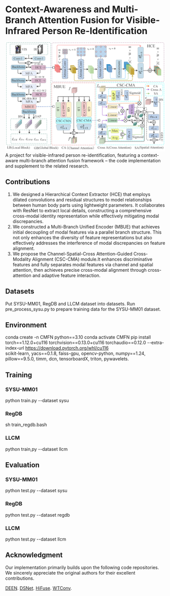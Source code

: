 # Context-Awareness and Multi-Branch Attention Fusion for Visible-Infrared Person Re-Identification
![](assets/hmcl3.jpg)
A  project for visible-infrared person re-identification, featuring a context-aware multi-branch attention fusion framework – the code implementation and supplement to the related research.
## Contributions
1. We designed a Hierarchical Context Extractor (HCE) that employs dilated convolutions and residual structures to model relationships between human body parts using lightweight parameters. It collaborates with ResNet to extract local details, constructing a comprehensive cross-modal identity representation while effectively mitigating modal discrepancies.
2. We constructed a Multi-Branch Unified Encoder (MBUE) that achieves initial decoupling of modal features via a parallel branch structure. This not only enhances the diversity of feature representations but also effectively addresses the interference of modal discrepancies on feature alignment.
3. We propose the Channel-Spatial-Cross Attention-Guided Cross-Modality Alignment (CSC-CMA) module.It enhances discriminative features and fully separates modal features via channel and spatial attention, then achieves precise cross-modal alignment through cross-attention and adaptive feature interaction.

## Datasets
Put SYSU-MM01, RegDB and LLCM dataset into datasets. Run pre_process_sysu.py to prepare training data for the SYSU-MM01 dataset.

## Environment
conda create -n CMFN python==3.10
conda activate CMFN
pip install torch==1.12.0+cu116 torchvision==0.13.0+cu116 torchaudio==0.12.0 --extra-index-url https://download.pytorch.org/whl/cu116  
scikit-learn, yacs==0.1.8, faiss-gpu, opencv-python, numpy==1.24, pillow==9.5.0, timm, dcn, tensorboardX, triton, pywavelets.
## Training
### SYSU-MM01
python train.py --dataset sysu

### RegDB
sh train_regdb.bash

### LLCM
python train,py --dataset llcm
## Evaluation
### SYSU-MM01
python test.py --dataset sysu

### RegDB
python test.py --dataset regdb

### LLCM
python test.py --dataset llcm

## Acknowledgment
Our implementation primarily builds upon the following code repositories. We sincerely appreciate the original authors for their excellent contributions.

[DEEN](https://github.com/ZYK100/LLCM). [DSNet](https://github.com/takaniwa/DSNet). [HiFuse](https://github.com/huoxiangzuo/HiFuse). [WTConv](https://github.com/BGU-CS-VIL/WTConv).
